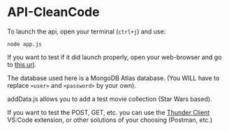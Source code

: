 # API-CleanCode

To launch the api, open your terminal (`ctrl+j`) and use:

```shell
node app.js
```

If you want to test if it did launch properly, open your web-browser and go to [this url](http://localhost:3000/).

The database used here is a MongoDB Atlas database. (You WILL have to replace `<user>` and `<password>` by your own).

addData.js allows you to add a test movie collection (Star Wars based).

If you want to test the POST, GET, etc. you can use the [Thunder Client](https://marketplace.visualstudio.com/items?itemName=rangav.vscode-thunder-client) VS:Code extension, or other solutions of your choosing (Postman, etc.)
